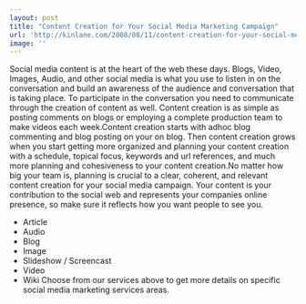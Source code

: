 ```yaml
---
layout: post
title: "Content Creation for Your Social Media Marketing Campaign"
url: 'http://kinlane.com/2008/08/11/content-creation-for-your-social-media-marketing-campaign/'
image: ''
---
```


Social media content is at the heart of the web these days. Blogs, Video, Images, Audio, and other social media is what you use to listen in on the conversation and build an awareness of the audience and conversation that is taking place. To participate in the conversation you need to communicate through the creation of content as well. Content creation is as simple as posting comments on blogs or employing a complete production team to make videos each week.Content creation starts with adhoc blog commenting and blog posting on your on blog. Then content creation grows when you start getting more organized and planning your content creation with a schedule, topical focus, keywords and url references, and much more planning and cohesiveness to your content creation.No matter how big your team is, planning is crucial to a clear, coherent, and relevant content creation for your social media campaign. Your content is your contribution to the social web and represents your companies online presence, so make sure it reflects how you want people to see you.

  * Article
  * Audio
  * Blog
  * Image
  * Slideshow / Screencast
  * Video
  * Wiki
Choose from our services above to get more details on specific social media marketing services areas.